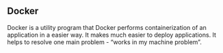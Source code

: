 ## Docker

Docker is a utility program that Docker performs containerization of an application in a easier way. It makes much easier to deploy applications. It helps to resolve one main problem - “works in my machine problem”. 
